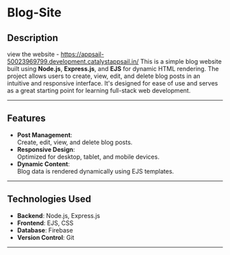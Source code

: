 # Blog-Site
## Description  

view the website - https://appsail-50023969799.development.catalystappsail.in/
This is a simple blog website built using **Node.js**, **Express.js**, and **EJS** for dynamic HTML rendering. The project allows users to create, view, edit, and delete blog posts in an intuitive and responsive interface. It's designed for ease of use and serves as a great starting point for learning full-stack web development.  

---

## Features  
- **Post Management**:  
  Create, edit, view, and delete blog posts.  
- **Responsive Design**:  
  Optimized for desktop, tablet, and mobile devices.  
- **Dynamic Content**:  
  Blog data is rendered dynamically using EJS templates.  

---

## Technologies Used  
- **Backend**: Node.js, Express.js  
- **Frontend**: EJS, CSS  
- **Database**: Firebase
- **Version Control**: Git  

---
